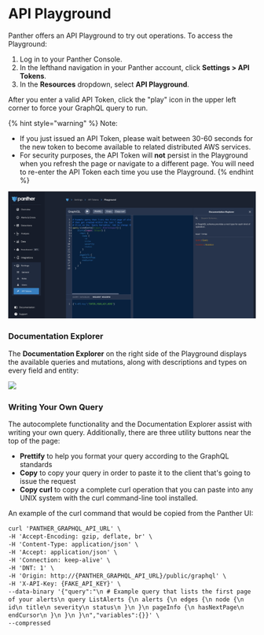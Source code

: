 # API Playground

Panther offers an API Playground to try out operations. To access the Playground:

1. Log in to your Panther Console.
2. In the lefthand navigation in your Panther account, click **Settings > API Tokens**.
3. In the **Resources** dropdown, select **API Playground**.&#x20;

After you enter a valid API Token, click the "play" icon in the upper left corner to force your GraphQL query to run.

{% hint style="warning" %}
Note:

* If you just issued an API Token, please wait between 30-60 seconds for the new token to become available to related distributed AWS services.
* For security purposes, the API Token will **not** persist in the Playground when you refresh the page or navigate to a different page. You will need to re-enter the API Token each time you use the Playground.
{% endhint %}

![The API Playground default view](<../.gitbook/assets/Screenshot 2022-06-06 at 3.02.32 PM.png>)

### Documentation Explorer

The **Documentation Explorer** on the right side of the Playground displays the available queries and mutations, along with descriptions and types on every field and entity:

![](../.gitbook/assets/documentation-explorer.png)

### Writing Your Own Query

The autocomplete functionality and the Documentation Explorer assist with writing your own query. Additionally, there are three utility buttons near the top of the page:&#x20;

* **Prettify** to help you format your query according to the GraphQL standards
* **Copy** to copy your query in order to paste it to the client that's going to issue the request
* **Copy curl** to copy a complete curl operation that you can paste into any UNIX system with the curl command-line tool installed.

An example of the curl command that would be copied from the Panther UI:

```
curl 'PANTHER_GRAPHQL_API_URL' \
-H 'Accept-Encoding: gzip, deflate, br' \
-H 'Content-Type: application/json' \
-H 'Accept: application/json' \
-H 'Connection: keep-alive' \
-H 'DNT: 1' \
-H 'Origin: http://{PANTHER_GRAPHQL_API_URL}/public/graphql' \
-H 'X-API-Key: {FAKE_API_KEY}' \
--data-binary '{"query":"\n # Example query that lists the first page of your alerts\n query ListAlerts {\n alerts {\n edges {\n node {\n id\n title\n severity\n status\n }\n }\n pageInfo {\n hasNextPage\n endCursor\n }\n }\n }\n","variables":{}}' \
--compressed
```


